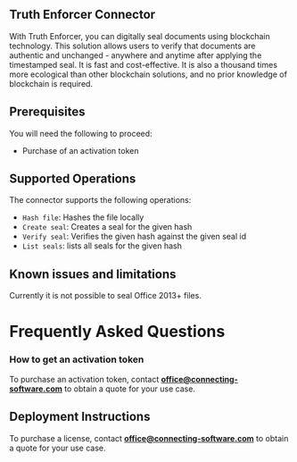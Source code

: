 ## Truth Enforcer Connector
With Truth Enforcer, you can digitally seal documents using blockchain technology. This solution allows users to verify that documents are authentic and unchanged - anywhere and anytime after applying the timestamped seal. It is fast and cost-effective. It is also a thousand times more ecological than other blockchain solutions, and no prior knowledge of blockchain is required.
 
 
## Prerequisites
You will need the following to proceed:
* Purchase of an activation token
 
## Supported Operations
The connector supports the following operations:
* `Hash file`: Hashes the file locally
* `Create seal`: Creates a seal for the given hash
* `Verify seal`: Verifies the given hash against the given seal id
* `List seals`: lists all seals for the given hash
 
## Known issues and limitations
Currently it is not possible to seal Office 2013+ files.
 
# Frequently Asked Questions
 
### How to get an activation token
To purchase an activation token, contact **office@connecting-software.com** to obtain a quote for your use case.

## Deployment Instructions
To purchase a license, contact **office@connecting-software.com** to obtain a quote for your use case.